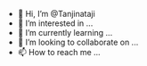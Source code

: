 - 👋 Hi, I’m @Tanjinataji
- 👀 I’m interested in ...
- 🌱 I’m currently learning ...
- 💞️ I’m looking to collaborate on ...
- 📫 How to reach me ...

<!---
Tanjinataji/Tanjinataji is a ✨ special ✨ repository because its `README.md` (this file) appears on your GitHub profile.
You can click the Preview link to take a look at your changes.
--->
